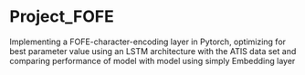 # Project_FOFE
Implementing a FOFE-character-encoding layer in Pytorch, optimizing for best parameter value using an LSTM architecture with the ATIS data set and comparing performance of model with model using simply Embedding layer
